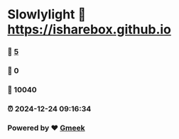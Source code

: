 # Slowlylight :link: https://isharebox.github.io 
### :page_facing_up: [5](https://isharebox.github.io/tag.html) 
### :speech_balloon: 0 
### :hibiscus: 10040 
### :alarm_clock: 2024-12-24 09:16:34 
### Powered by :heart: [Gmeek](https://github.com/Meekdai/Gmeek)
